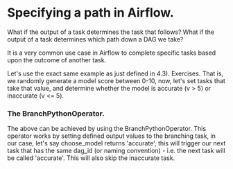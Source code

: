 # Specifying a path in Airflow.

What if the output of a task determines the task that follows? What if the output of a task determines which path down a DAG we take?

It is a very common use case in Airflow to complete specific tasks based upon the outcome of another task.

Let's use the exact same example as just defined in 4.3). Exercises. That is, we randomly generate a model score between 0-10, now, let's set tasks that take that value, and determine whether the model is accurate (v > 5) or inaccurate (v <= 5).

### The BranchPythonOperator.

The above can be achieved by using the BranchPythonOperator. This operator works by setting defined output values to the branching task, in our case, let's say choose_model returns 'accurate', this will trigger our next task that has the same dag_id (or naming convention) - i.e. the next task will be called 'accurate'. This will also skip the inaccurate task.